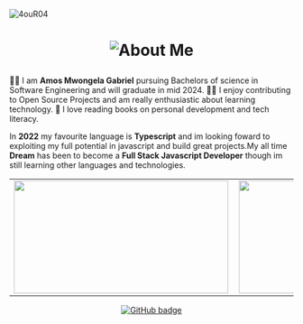 ![4ouR04](https://github.com/4ouR04/4ouR04/blob/main/banner/4ouR04.gif)
<h1 align="center"> 

![About Me](https://img.shields.io/badge/About-Me-purple?style=for-the-badge)

</h1>

👨‍🎓 I am __Amos Mwongela Gabriel__  pursuing Bachelors of science in Software Engineering and will graduate in mid 2024.
👩‍💻 I enjoy contributing to Open Source Projects and am really enthusiastic about learning technology.
📝 I love reading books on personal development and tech literacy.

In __2022__ my favourite language is __Typescript__ and im looking foward to exploiting my full potential in javascript and build great projects.My all time __Dream__ has been to become a __Full Stack Javascript Developer__ though im still learning other languages and technologies.  
<center>
  <table>
  <tr>
      <td><img width="380px" height="200px" align="left" src="https://github-readme-stats.vercel.app/api?username=4ouR04&count_private=true&show_icons=true&theme=dark&layout=compact" /></td>
      <td><img width="380px" height="200px" src="https://github-readme-streak-stats.herokuapp.com/?user=4ouR04&theme=dark" /></td>    
      <td><img width="380px" height="200px" src="https://github-readme-stats.vercel.app/api/top-langs/?username=4ouR04&langs_count=8&theme=dark&layout=compact" /></td>
  </tr>   
  </table>
</center>

<p align="center">
  <a href="https://github.com/4ouR04?tab=followers">
    <img src="https://img.shields.io/github/followers/4ouR04?label=Followers&logo=GitHub&style=for-the-badge" alt="GitHub badge" />
  </a>
</p>

